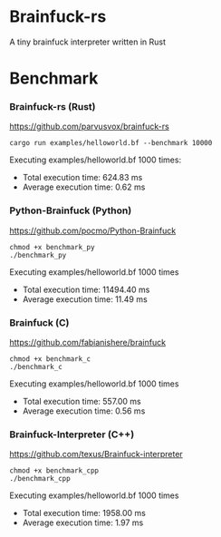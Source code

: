 # Brainfuck-rs
A tiny brainfuck interpreter written in Rust

# Benchmark
### Brainfuck-rs (Rust)
https://github.com/parvusvox/brainfuck-rs
```
cargo run examples/helloworld.bf --benchmark 10000
```
Executing examples/helloworld.bf 1000 times:
 - Total execution time: 624.83 ms
 - Average execution time: 0.62 ms

### Python-Brainfuck (Python)
https://github.com/pocmo/Python-Brainfuck
```
chmod +x benchmark_py
./benchmark_py
```
Executing examples/helloworld.bf 1000 times
 - Total execution time: 11494.40 ms 
 - Average execution time: 11.49 ms

### Brainfuck (C)
https://github.com/fabianishere/brainfuck 
```
chmod +x benchmark_c
./benchmark_c
```
Executing examples/helloworld.bf 1000 times
 - Total execution time: 557.00 ms
 - Average execution time: 0.56 ms

### Brainfuck-Interpreter (C++)
https://github.com/texus/Brainfuck-interpreter
```
chmod +x benchmark_cpp
./benchmark_cpp
```
Executing examples/helloworld.bf 1000 times
 - Total execution time: 1958.00 ms 
 - Average execution time: 1.97 ms



